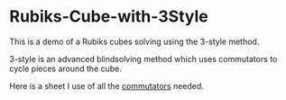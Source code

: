 # Rubiks-Cube-with-3Style

This is a demo of a Rubiks cubes solving using the 3-style method. 

3-style is an advanced blindsolving method which uses commutators to cycle pieces around the cube. 

Here is a sheet I use of all the [commutators](https://docs.google.com/spreadsheets/d/1L40NKlVz0fjcoKk7JiiaA35dsav3_LK7_eaMiIeFsjo/edit#gid=174161813) needed.
